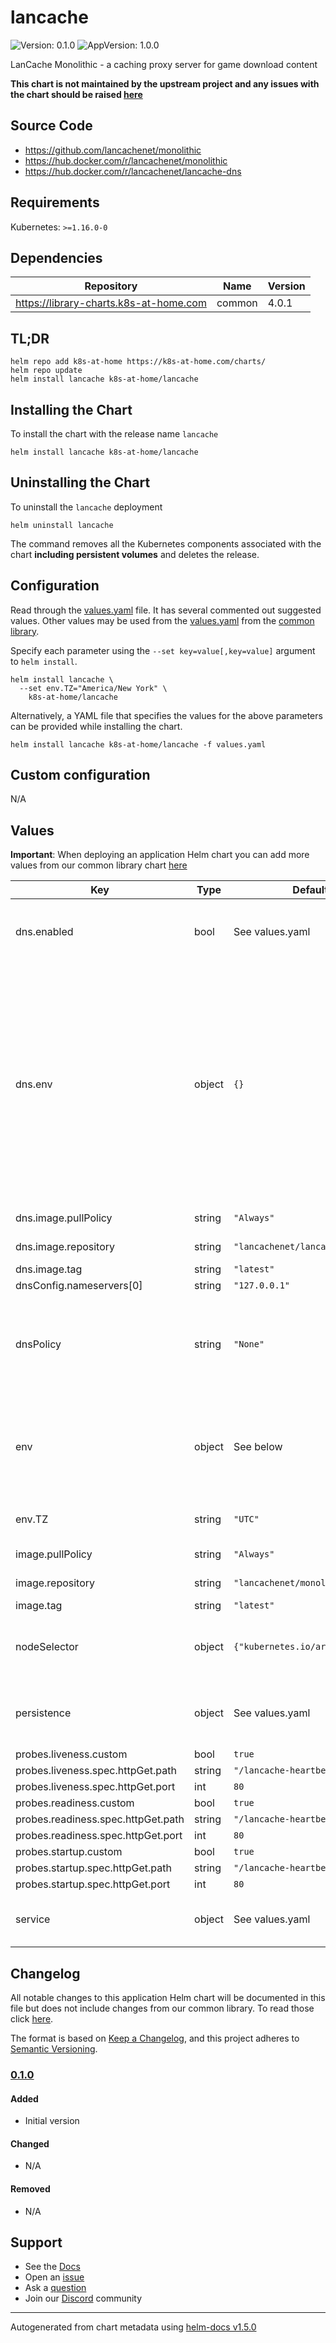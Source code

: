 # lancache

![Version: 0.1.0](https://img.shields.io/badge/Version-0.1.0-informational?style=flat-square) ![AppVersion: 1.0.0](https://img.shields.io/badge/AppVersion-1.0.0-informational?style=flat-square)

LanCache Monolithic - a caching proxy server for game download content

**This chart is not maintained by the upstream project and any issues with the chart should be raised [here](https://github.com/k8s-at-home/charts/issues/new/choose)**

## Source Code

* <https://github.com/lancachenet/monolithic>
* <https://hub.docker.com/r/lancachenet/monolithic>
* <https://hub.docker.com/r/lancachenet/lancache-dns>

## Requirements

Kubernetes: `>=1.16.0-0`

## Dependencies

| Repository | Name | Version |
|------------|------|---------|
| https://library-charts.k8s-at-home.com | common | 4.0.1 |

## TL;DR

```console
helm repo add k8s-at-home https://k8s-at-home.com/charts/
helm repo update
helm install lancache k8s-at-home/lancache
```

## Installing the Chart

To install the chart with the release name `lancache`

```console
helm install lancache k8s-at-home/lancache
```

## Uninstalling the Chart

To uninstall the `lancache` deployment

```console
helm uninstall lancache
```

The command removes all the Kubernetes components associated with the chart **including persistent volumes** and deletes the release.

## Configuration

Read through the [values.yaml](./values.yaml) file. It has several commented out suggested values.
Other values may be used from the [values.yaml](https://github.com/k8s-at-home/library-charts/tree/main/charts/stable/common/values.yaml) from the [common library](https://github.com/k8s-at-home/library-charts/tree/main/charts/stable/common).

Specify each parameter using the `--set key=value[,key=value]` argument to `helm install`.

```console
helm install lancache \
  --set env.TZ="America/New York" \
    k8s-at-home/lancache
```

Alternatively, a YAML file that specifies the values for the above parameters can be provided while installing the chart.

```console
helm install lancache k8s-at-home/lancache -f values.yaml
```

## Custom configuration

N/A

## Values

**Important**: When deploying an application Helm chart you can add more values from our common library chart [here](https://github.com/k8s-at-home/library-charts/tree/main/charts/stable/common)

| Key | Type | Default | Description |
|-----|------|---------|-------------|
| dns.enabled | bool | See values.yaml | Enable and configure LanCache DNS sidecar and service. |
| dns.env | object | `{}` | environment variables. See more environment variables in the [LanCache DNS documentation](https://lancache.net/docs/containers/dns/variables/). Most variables are inherited from the top-level `env`. `LANCACHE_IP` is auto-generated from the `loadBalancerIP` of the `main` service if specified. |
| dns.image.pullPolicy | string | `"Always"` | image pull policy |
| dns.image.repository | string | `"lancachenet/lancache-dns"` | image repository |
| dns.image.tag | string | `"latest"` | image tag |
| dnsConfig.nameservers[0] | string | `"127.0.0.1"` |  |
| dnsPolicy | string | `"None"` | LanCache uses custom upstream nameservers, overridable with the `UPSTREAM_DNS` variable. |
| env | object | See below | environment variables. See more environment variables in the [LanCache Monolithic documentation](https://lancache.net/docs/containers/monolithic/variables/). |
| env.TZ | string | `"UTC"` | Set the container timezone |
| image.pullPolicy | string | `"Always"` | image pull policy |
| image.repository | string | `"lancachenet/monolithic"` | image repository |
| image.tag | string | `"latest"` | image tag |
| nodeSelector | object | `{"kubernetes.io/arch":"amd64"}` | The official LanCache image is only available for x86_64. |
| persistence | object | See values.yaml | Configure persistence settings for the chart under this key. |
| probes.liveness.custom | bool | `true` |  |
| probes.liveness.spec.httpGet.path | string | `"/lancache-heartbeat"` |  |
| probes.liveness.spec.httpGet.port | int | `80` |  |
| probes.readiness.custom | bool | `true` |  |
| probes.readiness.spec.httpGet.path | string | `"/lancache-heartbeat"` |  |
| probes.readiness.spec.httpGet.port | int | `80` |  |
| probes.startup.custom | bool | `true` |  |
| probes.startup.spec.httpGet.path | string | `"/lancache-heartbeat"` |  |
| probes.startup.spec.httpGet.port | int | `80` |  |
| service | object | See values.yaml | Configures service settings for the chart. |

## Changelog

All notable changes to this application Helm chart will be documented in this file but does not include changes from our common library. To read those click [here](https://github.com/k8s-at-home/library-charts/tree/main/charts/stable/common#changelog).

The format is based on [Keep a Changelog](https://keepachangelog.com/en/1.0.0/), and this project adheres to [Semantic Versioning](https://semver.org/spec/v2.0.0.html).

### [0.1.0]

#### Added

- Initial version

#### Changed

- N/A

#### Removed

- N/A

[0.1.0]: #010

## Support

- See the [Docs](https://docs.k8s-at-home.com/our-helm-charts/getting-started/)
- Open an [issue](https://github.com/k8s-at-home/charts/issues/new/choose)
- Ask a [question](https://github.com/k8s-at-home/organization/discussions)
- Join our [Discord](https://discord.gg/sTMX7Vh) community

----------------------------------------------
Autogenerated from chart metadata using [helm-docs v1.5.0](https://github.com/norwoodj/helm-docs/releases/v1.5.0)
